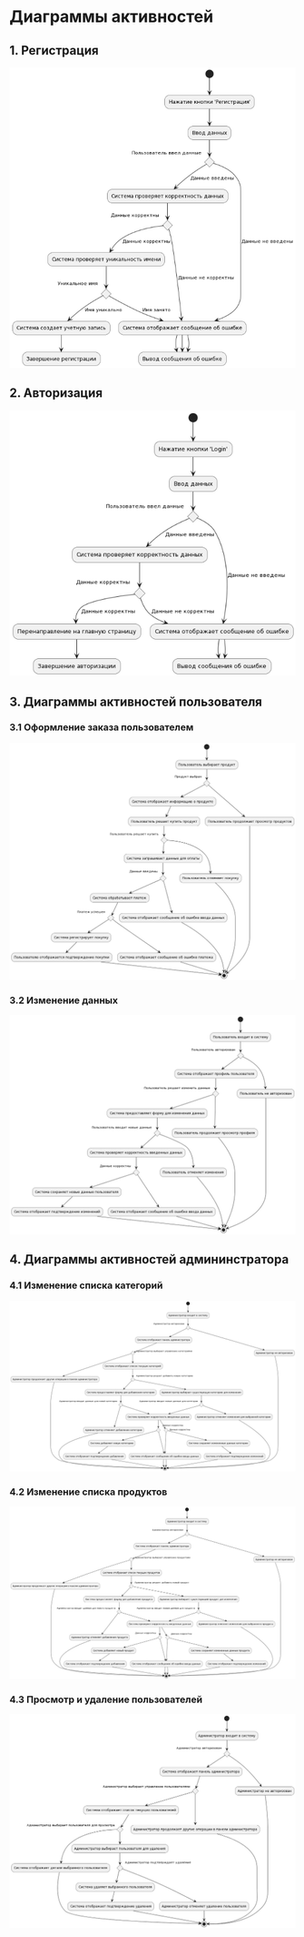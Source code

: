# Диаграммы активностей

## 1. Регистрация

![](https://github.com/voewoda88/FoodStore/blob/master/spring-reg-auth-master/src/main/resources/documentation/diagrams/activity/img/img.png) 

## 2. Авторизация

![](https://github.com/voewoda88/FoodStore/blob/master/spring-reg-auth-master/src/main/resources/documentation/diagrams/activity/img/img_1.png)

## 3. Диаграммы активностей пользователя

### 3.1 Оформление заказа пользователем

![](https://github.com/voewoda88/FoodStore/blob/master/spring-reg-auth-master/src/main/resources/documentation/diagrams/activity/img/img_2.png)

### 3.2 Изменение данных

![](https://github.com/voewoda88/FoodStore/blob/master/spring-reg-auth-master/src/main/resources/documentation/diagrams/activity/img/img_3.png)

## 4. Диаграммы активностей админинстратора

### 4.1 Изменение списка категорий

![](https://github.com/voewoda88/FoodStore/blob/master/spring-reg-auth-master/src/main/resources/documentation/diagrams/activity/img/img_4.png)

### 4.2 Изменение списка продуктов

![](https://github.com/voewoda88/FoodStore/blob/master/spring-reg-auth-master/src/main/resources/documentation/diagrams/activity/img/img_5.png)

### 4.3 Просмотр и удаление пользователей

![](https://github.com/voewoda88/FoodStore/blob/master/spring-reg-auth-master/src/main/resources/documentation/diagrams/activity/img/img_6.png)


